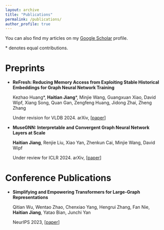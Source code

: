 ```yaml
---
layout: archive
title: "Publications"
permalink: /publications/
author_profile: true
---
```


You can also find my articles on my [Google Scholar](https://scholar.google.com/citations?user=Oi0XgvQAAAAJ) profile.

\* denotes equal contributions.

# Preprints

- **ReFresh: Reducing Memory Access from Exploiting Stable Historical Embeddings for Graph Neural Network Training**
  
  Kezhao Huang*, **Haitian Jiang**\*, Minjie Wang, Guangxuan Xiao, David Wipf, Xiang Song, Quan Gan, Zengfeng Huang, Jidong Zhai, Zheng Zhang
  
  Under revision for VLDB 2024. arXiv, \[[paper](https://arxiv.org/abs/2301.07482)\]

- **MuseGNN: Interpretable and Convergent Graph Neural Network Layers at Scale**
  
  **Haitian Jiang**, Renjie Liu, Xiao Yan, Zhenkun Cai, Minjie Wang, David Wipf
  
  Under review for ICLR 2024. arXiv, \[[paper](https://arxiv.org/abs/2310.12457)\]

# Conference Publications

- **Simplifying and Empowering Transformers for Large-Graph Representations**
  
  Qitian Wu, Wentao Zhao, Chenxiao Yang, Hengrui Zhang, Fan Nie, **Haitian Jiang**, Yatao Bian, Junchi Yan
  
  NeurIPS 2023, \[[paper](https://arxiv.org/abs/2306.10759)\]
